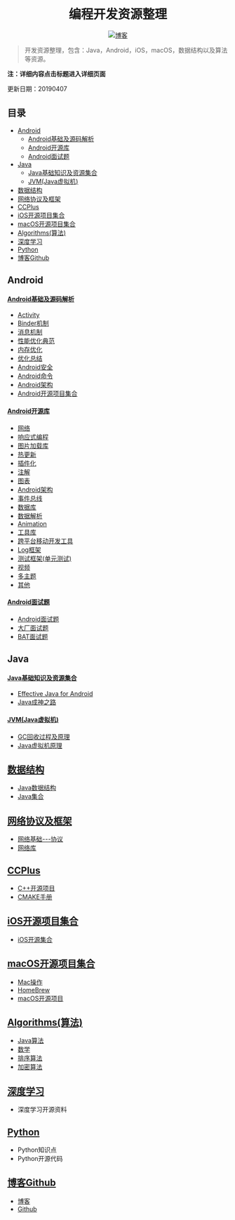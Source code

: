 <h1 align="center">编程开发资源整理</h1>

<p align="center">
  <a href="http://codemx.cn"><img src="https://img.shields.io/badge/博客-blog-brightgreen.svg" alt="博客">
  </a>
</p>


>开发资源整理，包含：Java，Android，iOS，macOS，数据结构以及算法等资源。

**注：详细内容点击标题进入详细页面**

更新日期：20190407

## 目录
* [Android](#Android)
    * [Android基础及源码解析](#Android基础及源码解析)
    * [Android开源库](#Android开源库)
    * [Android面试题](#Android面试题)
* [Java](#Java)
    * [Java基础知识及资源集合](#Java基础知识及资源集合)
    * [JVM(Java虚拟机)](#JVM(Java虚拟机))
* [数据结构](#数据结构)
* [网络协议及框架](#网络协议及框架)
* [CCPlus](#CCPlus)
* [iOS开源项目集合](#iOS开源项目集合)
* [macOS开源项目集合](#macOS开源项目集合)
* [Algorithms(算法)](#Algorithms(算法))
* [深度学习](#深度学习)
* [Python](#Python)
* [博客Github](#博客Github)


## Android
#### [Android基础及源码解析](/Android/Android.md)
* [Activity](/Android/Android.md#Activity)
* [Binder机制](/Android/Android.md#Binder机制)
* [消息机制](/Android/Android.md#消息机制)
* [性能优化典范](/Android/Android.md#性能优化典范)
* [内存优化](/Android/Android.md#内存优化)
* [优化总结](/Android/Android.md#优化总结)
* [Android安全](/Android/Android.md#Android安全)
* [Android命令](/Android/Android.md#Android命令)
* [Android架构](/Android/Android.md#Android架构)
* [Android开源项目集合](/Android/Android.mdAndroid开源项目集合)

#### [Android开源库](/Android/Library.md)
* [网络](/Android/Library.md#网络)
* [响应式编程](/Android/Library.md#ReactiveX)
* [图片加载库](/Android/Library.md#图片加载及显示)
* [热更新](/Android/Library.md#热更新)
* [插件化](/Android/Library.md#插件化)
* [注解](/Android/Library.md#注解)
* [图表](/Android/Library.md#图表)
* [Android架构](/Android/Library.md#Android架构)
* [事件总线](/Android/Library.md#事件总线)
* [数据库](/Android/Library.md#数据库)
* [数据解析](/Android/Library.md#数据解析)
* [Animation](/Android/Library.md#Animation)
* [工具库](/Android/Library.md#工具库)
* [跨平台移动开发工具](/Android/Library.md#跨平台移动开发工具)
* [Log框架](/Android/Library.md#Log框架)
* [测试框架(单元测试)](/Android/Library.md#测试框架(单元测试))
* [视频](/Android/Library.md#视频)
* [多主题](/Android/Library.md#多主题)
* [其他](/Android/Library.md#其他)

#### [Android面试题](/Interview/Interview.md)
* [Android面试题](/Interview/CodeMXInterview.md)
* [大厂面试题](/Interview/BigCompanyInterview.md)
* [BAT面试题](/Interview/BATInterview2018.md)

## Java
#### [Java基础知识及资源集合](/Java/Java.md)
* [Effective Java for Android](/Java/EffectiveJava4Android.md)
* [Java成神之路](/Java/JavaSummary.md)

#### [JVM(Java虚拟机)](/Java/JVM.md)
* [GC回收过程及原理](/Java/JVM.md#GC回收过程及原理)
* [Java虚拟机原理](/Java/JVM.md#Java虚拟机原理)

## [数据结构](/Algorithm/Structures.md)
* [Java数据结构](/Algorithm/Structures.md#Java数据结构和算法)
* [Java集合](/Algorithm/Structures.md#Java集合)

## [网络协议及框架](/Net/Net.md)
* [网络基础---协议](/Net/Net.md#网络协议)
* [网络库](/Net/Net.md#网络库)

## [CCPlus](/CCPlus/CCPlus.md)
* [C++开源项目](/CCPlus/CPlus.md#C++开源项目)
* [CMAKE手册](/CCPlus/CPlus.md#CMAKE手册)

## [iOS开源项目集合](/iOS/iOS.md)
* [iOS开源集合](/iOS/iOS.md#开源集合)

## [macOS开源项目集合](/macOS/macOS.md)
* [Mac操作](/macOS/macOS.md#Mac操作)
* [HomeBrew](/macOS/macOS.md#HomeBrew)
* [macOS开源项目](/macOS/macOS.md#macOS开源项目)

## [Algorithms(算法)](/Algorithm/Algorithm.md)
* [Java算法](/Algorithm/Algorithm.md#Java算法)
* [数学](/Algorithm/Algorithm.md#数学)
* [排序算法](/Algorithm/Algorithm.md#加密算法)
* [加密算法](/Algorithm/Algorithm.md#加密算法)

## [深度学习](/DeepLearn/DeepLearn.md)
* 深度学习开源资料

## [Python](/Python/Python.md)
* Python知识点
* Python开源代码

## [博客Github](/Blog/Blog.md)
* [博客](/Blog/Blog.md#博客)
* [Github](/Blog/Blog.md#Github)

